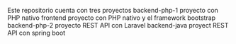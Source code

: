 Este repositorio cuenta con tres proyectos
backend-php-1 proyecto con PHP nativo
frontend proyecto con PHP nativo y el framework bootstrap
backend-php-2 proyecto REST API con Laravel
backend-java proyect REST API con spring boot
